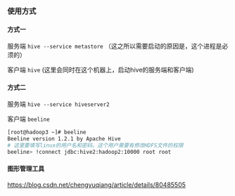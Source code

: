 ### 使用方式

#### 方式一

服务端 `hive --service metastore`  （这之所以需要启动的原因是，这个进程是必须的）

客户端 `hive`  (这里会同时在这个机器上，启动hive的服务端和客户端)



#### 方式二

服务端 `hive --service hiveserver2` 

客户端 `beeline`

```sh
[root@hadoop3 ~]# beeline 
Beeline version 1.2.1 by Apache Hive
# 这里要填写linux的用户名和密码。这个用户需要有修改HDFS文件的权限
beeline> !connect jdbc:hive2:hadoop2:10000 root root
```



#### 图形管理工具

https://blog.csdn.net/chengyuqiang/article/details/80485505

